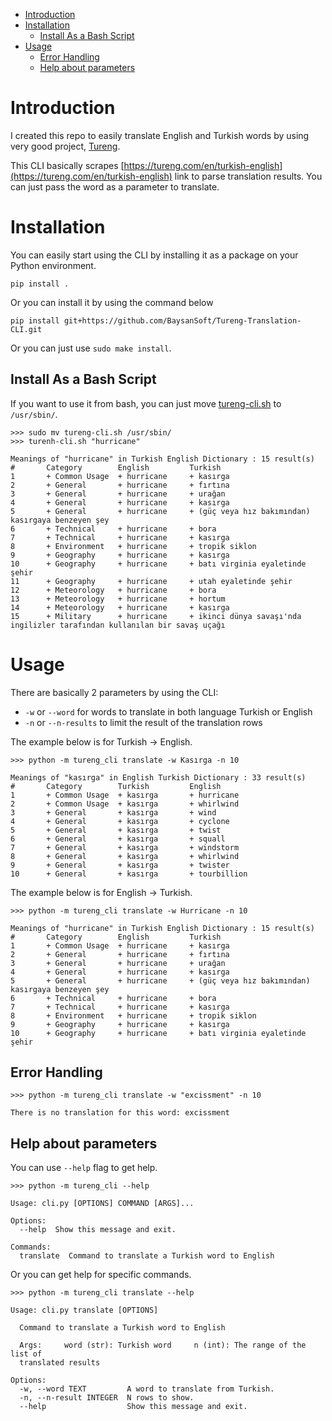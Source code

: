 - [Introduction](#introduction)
- [Installation](#installation)
  - [Install As a Bash Script](#install-as-a-bash-script)
- [Usage](#usage)
  - [Error Handling](#error-handling)
  - [Help about parameters](#help-about-parameters)

# Introduction

I created this repo to easily translate English and Turkish words by using very good project, [Tureng](https://tureng.com/en/turkish-english).

This CLI basically scrapes [https://tureng.com/en/turkish-english](https://tureng.com/en/turkish-english) link to parse translation results. You can just pass the word as a parameter to translate. 


# Installation

You can easily start using the CLI by installing it as a package on your Python environment.

```
pip install .
```

Or you can install it by using the command below

```
pip install git+https://github.com/BaysanSoft/Tureng-Translation-CLI.git
```

Or you can just use `sudo make install`.

## Install As a Bash Script

If you want to use it from bash, you can just move [tureng-cli.sh](tureng-cli.sh) to `/usr/sbin/`.

```
>>> sudo mv tureng-cli.sh /usr/sbin/
>>> turenh-cli.sh "hurricane"

Meanings of "hurricane" in Turkish English Dictionary : 15 result(s)
#       Category        English         Turkish
1       + Common Usage  + hurricane     + kasırga
2       + General       + hurricane     + fırtına
3       + General       + hurricane     + urağan
4       + General       + hurricane     + kasırga
5       + General       + hurricane     + (güç veya hız bakımından) kasırgaya benzeyen şey
6       + Technical     + hurricane     + bora
7       + Technical     + hurricane     + kasırga
8       + Environment   + hurricane     + tropik siklon
9       + Geography     + hurricane     + kasırga
10      + Geography     + hurricane     + batı virginia eyaletinde şehir
11      + Geography     + hurricane     + utah eyaletinde şehir
12      + Meteorology   + hurricane     + bora
13      + Meteorology   + hurricane     + hortum
14      + Meteorology   + hurricane     + kasırga
15      + Military      + hurricane     + ikinci dünya savaşı'nda ingilizler tarafından kullanılan bir savaş uçağı
```

# Usage

There are basically 2 parameters by using the CLI:
- `-w` or `--word` for words to translate in both language Turkish or English
- `-n` or `--n-results` to limit the result of the translation rows

The example below is for Turkish -> English.

```
>>> python -m tureng_cli translate -w Kasırga -n 10

Meanings of "kasırga" in English Turkish Dictionary : 33 result(s)
#       Category        Turkish         English
1       + Common Usage  + kasırga       + hurricane
2       + Common Usage  + kasırga       + whirlwind
3       + General       + kasırga       + wind
4       + General       + kasırga       + cyclone
5       + General       + kasırga       + twist
6       + General       + kasırga       + squall
7       + General       + kasırga       + windstorm
8       + General       + kasırga       + whirlwind
9       + General       + kasırga       + twister
10      + General       + kasırga       + tourbillion

```


The example below is for English -> Turkish.
```
>>> python -m tureng_cli translate -w Hurricane -n 10

Meanings of "hurricane" in Turkish English Dictionary : 15 result(s)
#       Category        English         Turkish
1       + Common Usage  + hurricane     + kasırga
2       + General       + hurricane     + fırtına
3       + General       + hurricane     + urağan
4       + General       + hurricane     + kasırga
5       + General       + hurricane     + (güç veya hız bakımından) kasırgaya benzeyen şey
6       + Technical     + hurricane     + bora
7       + Technical     + hurricane     + kasırga
8       + Environment   + hurricane     + tropik siklon
9       + Geography     + hurricane     + kasırga
10      + Geography     + hurricane     + batı virginia eyaletinde şehir

```

## Error Handling

```
>>> python -m tureng_cli translate -w "excissment" -n 10

There is no translation for this word: excissment
```

## Help about parameters

You can use `--help` flag to get help.

```
>>> python -m tureng_cli --help

Usage: cli.py [OPTIONS] COMMAND [ARGS]...

Options:
  --help  Show this message and exit.

Commands:
  translate  Command to translate a Turkish word to English
```

Or you can get help for specific commands.


```
>>> python -m tureng_cli translate --help

Usage: cli.py translate [OPTIONS]

  Command to translate a Turkish word to English

  Args:     word (str): Turkish word     n (int): The range of the list of
  translated results

Options:
  -w, --word TEXT         A word to translate from Turkish.
  -n, --n-result INTEGER  N rows to show.
  --help                  Show this message and exit.
```
